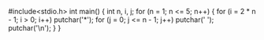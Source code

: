 #include<stdio.h>
int main()
{
	int n, i, j;
	for (n = 1; n <= 5; n++)
	{
		for (i = 2 * n - 1; i > 0; i++)
			putchar('*');
		for (j = 0; j <= n - 1; j++)
			putchar(' ');
		putchar('\n');
	}
}
